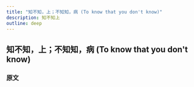 ```yaml
---
title: "知不知，上；不知知，病 (To know that you don't know)"
description: 知不知上
outline: deep
---
```


## 知不知，上；不知知，病 (To know that you don't know)

### 原文

